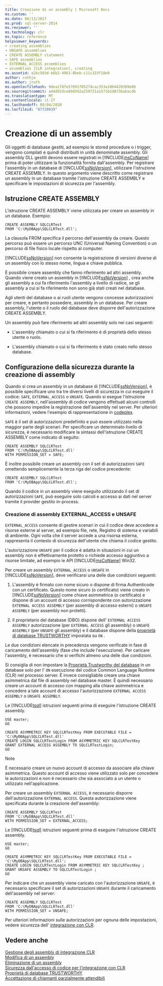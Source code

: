 ```yaml
---
title: Creazione di un assembly | Microsoft Docs
ms.custom: ''
ms.date: 06/13/2017
ms.prod: sql-server-2014
ms.reviewer: ''
ms.technology: clr
ms.topic: reference
helpviewer_keywords:
- creating assemblies
- UNSAFE assemblies
- CREATE ASSEMBLY statement
- SAFE assemblies
- EXTERNAL_ACCESS assemblies
- assemblies [CLR integration], creating
ms.assetid: a2bc503d-b6b2-4963-8beb-c11c323f18e0
author: rothja
ms.author: jroth
ms.openlocfilehash: 9dea1f8fe57691f05274cac353a1064420309e06
ms.sourcegitcommit: ad4d92dce894592a259721a1571b1d8736abacdb
ms.translationtype: MT
ms.contentlocale: it-IT
ms.lasthandoff: 08/04/2020
ms.locfileid: "87720039"
---
```

# <a name="creating-an-assembly"></a>Creazione di un assembly
  Gli oggetti di database gestiti, ad esempio le stored procedure o i trigger, vengono compilati e quindi distribuiti in unità denominate assembly. Gli assembly DLL gestiti devono essere registrati in [!INCLUDE[msCoName](../../../includes/ssnoversion-md.md)] prima di poter utilizzare la funzionalità fornita dall'assembly. Per registrare l'assembly in un database di [!INCLUDE[ssNoVersion](../../../includes/ssnoversion-md.md)], utilizzare l'istruzione CREATE ASSEMBLY. In questo argomento viene descritto come registrare un assembly in un database tramite l'istruzione CREATE ASSEMBLY e specificare le impostazioni di sicurezza per l'assembly.  
  
## <a name="the-create-assembly-statement"></a>Istruzione CREATE ASSEMBLY  
 L'istruzione CREATE ASSEMBLY viene utilizzata per creare un assembly in un database. Esempio:  
  
```  
CREATE ASSEMBLY SQLCLRTest  
FROM 'C:\MyDBApp\SQLCLRTest.dll';  
```  
  
 La clausola FROM specifica il percorso dell'assembly da creare. Questo percorso può essere un percorso UNC (Universal Naming Convention) o un percorso di file fisico locale rispetto al computer.  
  
 [!INCLUDE[ssNoVersion](../../../includes/ssnoversion-md.md)] non consente la registrazione di versioni diverse di un assembly con lo stesso nome, lingua e chiave pubblica.  
  
 È possibile creare assembly che fanno riferimento ad altri assembly. Quando viene creato un assembly in [!INCLUDE[ssNoVersion](../../../includes/ssnoversion-md.md)] , crea anche gli assembly a cui fa riferimento l'assembly a livello di radice, se gli assembly a cui si fa riferimento non sono già stati creati nel database.  
  
 Agli utenti del database o ai ruoli utente vengono concesse autorizzazioni per creare, e pertanto possedere, assembly in un database. Per creare assembly, l'utente o il ruolo del database deve disporre dell'autorizzazione CREATE ASSEMBLY.  
  
 Un assembly può fare riferimento ad altri assembly solo nei casi seguenti:  
  
-   L'assembly chiamato o cui si fa riferimento è di proprietà dello stesso utente o ruolo.  
  
-   L'assembly chiamato o cui si fa riferimento è stato creato nello stesso database.  
  
## <a name="specifying-security-when-creating-assemblies"></a>Configurazione della sicurezza durante la creazione di assembly  
 Quando si crea un assembly in un database di [!INCLUDE[ssNoVersion](../../../includes/ssnoversion-md.md)], è possibile specificare uno tra tre diversi livelli di sicurezza in cui eseguire il codice: `SAFE`, `EXTERNAL_ACCESS` o `UNSAFE`. Quando si esegue l'istruzione `CREATE ASSEMBLY`, nell'assembly di codice vengono effettuati alcuni controlli che possono impedire la registrazione dell'assembly nel server. Per ulteriori informazioni, vedere l'esempio di rappresentazione in [codeplex](https://msftengprodsamples.codeplex.com/).  
  
 `SAFE` è il set di autorizzazioni predefinito e può essere utilizzato nella maggior parte degli scenari. Per specificare un determinato livello di sicurezza, è necessario modificare la sintassi dell'istruzione CREATE ASSEMBLY come indicato di seguito:  
  
```  
CREATE ASSEMBLY SQLCLRTest  
FROM 'C:\MyDBApp\SQLCLRTest.dll'  
WITH PERMISSION_SET = SAFE;  
```  
  
 È inoltre possibile creare un assembly con il set di autorizzazioni `SAFE` omettendo semplicemente la terza riga del codice precedente:  
  
```  
CREATE ASSEMBLY SQLCLRTest  
FROM 'C:\MyDBApp\SQLCLRTest.dll';  
```  
  
 Quando il codice in un assembly viene eseguito utilizzando il set di autorizzazioni `SAFE`, può eseguire solo calcoli e accesso ai dati nel server tramite il provider gestito in-process.  
  
### <a name="creating-external_access-and-unsafe-assemblies"></a>Creazione di assembly EXTERNAL_ACCESS e UNSAFE  
 `EXTERNAL_ACCESS` consente di gestire scenari in cui il codice deve accedere a risorse esterne al server, ad esempio file, rete, Registro di sistema e variabili di ambiente. Ogni volta che il server accede a una risorsa esterna, rappresenta il contesto di sicurezza dell'utente che chiama il codice gestito.  
  
 L'autorizzazione `UNSAFE` per il codice è adatta in situazioni in cui un assembly non è effettivamente protetto o richiede accesso aggiuntivo a risorse limitate, ad esempio le API [!INCLUDE[msCoName](../../../includes/msconame-md.md)] Win32.  
  
 Per creare un assembly `EXTERNAL_ACCESS` o `UNSAFE` in [!INCLUDE[ssNoVersion](../../../includes/ssnoversion-md.md)], deve verificarsi una delle due condizioni seguenti:  
  
1.  L'assembly è firmato con nome sicuro o dispone di firma Authenticode con un certificato. Questo nome sicuro (o certificato) viene creato in [!INCLUDE[ssNoVersion](../../../includes/ssnoversion-md.md)] come chiave asimmetrica (o certificato) e dispone di un account di accesso corrispondente con autorizzazione `EXTERNAL ACCESS ASSEMBLY` (per assembly di accesso esterni) o `UNSAFE ASSEMBLY` (per assembly non protetti).  
  
2.  Il proprietario del database (DBO) dispone dell' `EXTERNAL ACCESS ASSEMBLY` autorizzazione (per `EXTERNAL ACCESS` gli assembly) o `UNSAFE ASSEMBLY` (per `UNSAFE` gli assembly) e il database dispone della [proprietà di database TRUSTWORTHY](../../security/trustworthy-database-property.md) impostata su `ON` .  
  
 Le due condizioni elencate in precedenza vengono verificate in fase di caricamento dell'assembly (fase che include l'esecuzione). Per caricare l'assembly, è necessario che si verifichi almeno una delle due condizioni.  
  
 Si consiglia di non impostare la [Proprietà Trustworthy del database](../../security/trustworthy-database-property.md) in un database solo per l' `ON` esecuzione del codice Common Language Runtime (CLR) nel processo server. È invece consigliabile creare una chiave asimmetrica dal file di assembly nel database master. È quindi necessario creare un account di accesso con mapping alla chiave asimmetrica e concedere a tale account di accesso l'autorizzazione `EXTERNAL ACCESS ASSEMBLY` o `UNSAFE ASSEMBLY`.  
  
 Le [!INCLUDE[tsql](../../../includes/tsql-md.md)] istruzioni seguenti prima di eseguire l'istruzione CREATE assembly.  
  
```  
USE master;   
GO    
  
CREATE ASYMMETRIC KEY SQLCLRTestKey FROM EXECUTABLE FILE = 'C:\MyDBApp\SQLCLRTest.dll'     
CREATE LOGIN SQLCLRTestLogin FROM ASYMMETRIC KEY SQLCLRTestKey     
GRANT EXTERNAL ACCESS ASSEMBLY TO SQLCLRTestLogin;   
GO   
```  
  
> [!NOTE]  
>  È necessario creare un nuovo account di accesso da associare alla chiave asimmetrica. Questo account di accesso viene utilizzato solo per concedere le autorizzazioni e non è necessario che sia associato a un utente o utilizzato nell'applicazione.  
  
 Per creare un assembly `EXTERNAL ACCESS`, è necessario disporre dell'autorizzazione `EXTERNAL ACCESS`. Questa autorizzazione viene specificata durante la creazione dell'assembly:  
  
```  
CREATE ASSEMBLY SQLCLRTest  
FROM 'C:\MyDBApp\SQLCLRTest.dll'  
WITH PERMISSION_SET = EXTERNAL_ACCESS;  
```  
  
 Le [!INCLUDE[tsql](../../../includes/tsql-md.md)] istruzioni seguenti prima di eseguire l'istruzione CREATE assembly.  
  
```  
USE master;   
GO    
  
CREATE ASYMMETRIC KEY SQLCLRTestKey FROM EXECUTABLE FILE = 'C:\MyDBApp\SQLCLRTest.dll';     
CREATE LOGIN SQLCLRTestLogin FROM ASYMMETRIC KEY SQLCLRTestKey ;    
GRANT UNSAFE ASSEMBLY TO SQLCLRTestLogin ;  
GO  
```  
  
 Per indicare che un assembly viene caricato con l'autorizzazione `UNSAFE`, è necessario specificare il set di autorizzazioni `UNSAFE` durante il caricamento dell'assembly nel server:  
  
```  
CREATE ASSEMBLY SQLCLRTest  
FROM 'C:\MyDBApp\SQLCLRTest.dll'  
WITH PERMISSION_SET = UNSAFE;  
```  
  
 Per ulteriori informazioni sulle autorizzazioni per ognuna delle impostazioni, vedere sicurezza dell' [integrazione con CLR](../security/clr-integration-security.md).  
  
## <a name="see-also"></a>Vedere anche  
 [Gestione degli assembly di integrazione CLR](managing-clr-integration-assemblies.md)   
 [Modifica di un assembly](altering-an-assembly.md)   
 [Eliminazione di un assembly](dropping-an-assembly.md)   
 [Sicurezza dall'accesso di codice per l'integrazione con CLR](../security/clr-integration-code-access-security.md)   
 [Proprietà di database TRUSTWORTHY](../../security/trustworthy-database-property.md)   
 [Accettazione di chiamanti parzialmente attendibili](../../../database-engine/dev-guide/allowing-partially-trusted-callers.md)  
  
